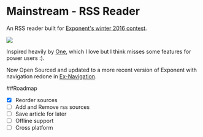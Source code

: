 # Mainstream - RSS Reader

An RSS reader built for [Exponent's winter 2016 contest](https://blog.getexponent.com/exponent-s-winter-2016-contest-is-done-72560bf05ed0#.pmcs7nlde). 

![](mainstream.gif)

Inspired heavily by [One](http://one.hackplan.com/android), which I love but I think misses some features for power users :). 

Now Open Sourced and updated to a more recent version of Exponent with navigation redone in [Ex-Navigation](https://github.com/exponentjs/ex-navigation).

##Roadmap
- [x] Reorder sources
- [ ] Add and Remove rss sources
- [ ] Save article for later
- [ ] Offline support
- [ ] Cross platform
